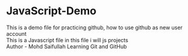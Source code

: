 # JavaScript-Demo

This is a demo file for practicing github, how to use github as new user account
<br>
This is a Javascript file in this file i will js projects
<br>
Author - Mohd Saifullah
Learning Git and GitHub
